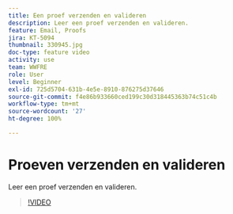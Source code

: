 ```yaml
---
title: Een proef verzenden en valideren
description: Leer een proef verzenden en valideren.
feature: Email, Proofs
jira: KT-5094
thumbnail: 330945.jpg
doc-type: feature video
activity: use
team: WWFRE
role: User
level: Beginner
exl-id: 725d5704-631b-4e5e-8910-876275d37646
source-git-commit: f4e86b933660ced199c30d318445363b74c51c4b
workflow-type: tm+mt
source-wordcount: '27'
ht-degree: 100%

---
```


# Proeven verzenden en valideren

Leer een proef verzenden en valideren.

>[!VIDEO](https://video.tv.adobe.com/v/330945)

